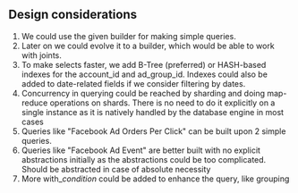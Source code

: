 ## Design considerations


1. We could use the given builder for making simple queries.
2. Later on we could evolve it to a builder, which would be able to work with joints.
3. To make selects faster, we add B-Tree (preferred) or HASH-based indexes for the account_id and ad_group_id. Indexes could also be added to date-related fields if we consider filtering by dates.
4. Concurrency in querying could be reached by sharding and doing map-reduce operations on shards. There is no need to do it explicitly on a single instance as it is natively handled by the database engine in most cases
5. Queries like "Facebook Ad Orders Per Click" can be built upon 2 simple queries.
6. Queries like "Facebook Ad Event" are better built with no explicit abstractions initially as the abstractions could be too complicated. Should be abstracted in case of absolute necessity
7. More with_*condition* could be added to enhance the query, like grouping